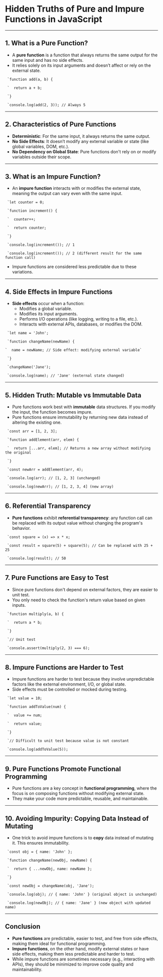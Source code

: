 # Hidden Truths of Pure and Impure Functions in JavaScript

---

## 1. What is a Pure Function?

- A **pure function** is a function that always returns the same output for the same input and has no side effects.
- It relies solely on its input arguments and doesn’t affect or rely on the external state.

`` `function add(a, b) {``

`` `  return a + b;``

`` `}``

`` `console.log(add(2, 3)); // Always 5``

---

## 2. Characteristics of Pure Functions

- **Deterministic**: For the same input, it always returns the same output.
- **No Side Effects**: It doesn’t modify any external variable or state (like global variables, DOM, etc.).
- **No Dependency on Global State**: Pure functions don't rely on or modify variables outside their scope.

---

## 3. What is an Impure Function?

- An **impure function** interacts with or modifies the external state, meaning the output can vary even with the same input.

`` `let counter = 0;``

`` `function increment() {``

`` `  counter++;``

`` `  return counter;``

`` `}``

`` `console.log(increment()); // 1``

`` `console.log(increment()); // 2 (different result for the same function call)``

- Impure functions are considered less predictable due to these variations.

---

## 4. Side Effects in Impure Functions

- **Side effects** occur when a function:
  - Modifies a global variable.
  - Modifies its input arguments.
  - Performs I/O operations (like logging, writing to a file, etc.).
  - Interacts with external APIs, databases, or modifies the DOM.

`` `let name = 'John';``

`` `function changeName(newName) {``

`` `  name = newName; // Side effect: modifying external variable` ``

`` `}``

`` `changeName('Jane');``

`` `console.log(name); // 'Jane' (external state changed)``

---

## 5. Hidden Truth: Mutable vs Immutable Data

- Pure functions work best with **immutable** data structures. If you modify the input, the function becomes impure.
- Pure functions ensure immutability by returning new data instead of altering the existing one.

`` `const arr = [1, 2, 3];``

`` `function addElement(arr, elem) {``

`` `  return [...arr, elem]; // Returns a new array without modifying the original``

`` `}``

`` `const newArr = addElement(arr, 4);``

`` `console.log(arr); // [1, 2, 3] (unchanged)``

`` `console.log(newArr); // [1, 2, 3, 4] (new array)``

---

## 6. Referential Transparency

- **Pure functions** exhibit **referential transparency**: any function call can be replaced with its output value without changing the program's behavior.

`` `const square = (x) => x * x;``

`` `const result = square(5) + square(5); // Can be replaced with 25 + 25``

`` `console.log(result); // 50``

---

## 7. Pure Functions are Easy to Test

- Since pure functions don't depend on external factors, they are easier to unit test.
- You only need to check the function's return value based on given inputs.

`` `function multiply(a, b) {``

`` `  return a * b;``

`` `}``

`` `// Unit test``

`` `console.assert(multiply(2, 3) === 6);``

---

## 8. Impure Functions are Harder to Test

- Impure functions are harder to test because they involve unpredictable factors like the external environment, I/O, or global state.
- Side effects must be controlled or mocked during testing.

`` `let value = 10;``

`` `function addToValue(num) {``

`` `  value += num;``

`` `  return value;``

`` `}``

`` `// Difficult to unit test because value is not constant``

`` `console.log(addToValue(5));``

---

## 9. Pure Functions Promote Functional Programming

- Pure functions are a key concept in **functional programming**, where the focus is on composing functions without modifying external state.
- They make your code more predictable, reusable, and maintainable.

---

## 10. Avoiding Impurity: Copying Data Instead of Mutating

- One trick to avoid impure functions is to **copy** data instead of mutating it. This ensures immutability.

`` `const obj = { name: 'John' };``

`` `function changeName(newObj, newName) {``

`` `  return { ...newObj, name: newName };``

`` `}``

`` `const newObj = changeName(obj, 'Jane');``

`` `console.log(obj); // { name: 'John' } (original object is unchanged)``

`` `console.log(newObj); // { name: 'Jane' } (new object with updated name)``

---

## Conclusion

- **Pure functions** are predictable, easier to test, and free from side effects, making them ideal for functional programming.
- **Impure functions**, on the other hand, modify external states or have side effects, making them less predictable and harder to test.
- While impure functions are sometimes necessary (e.g., interacting with APIs), they should be minimized to improve code quality and maintainability.
